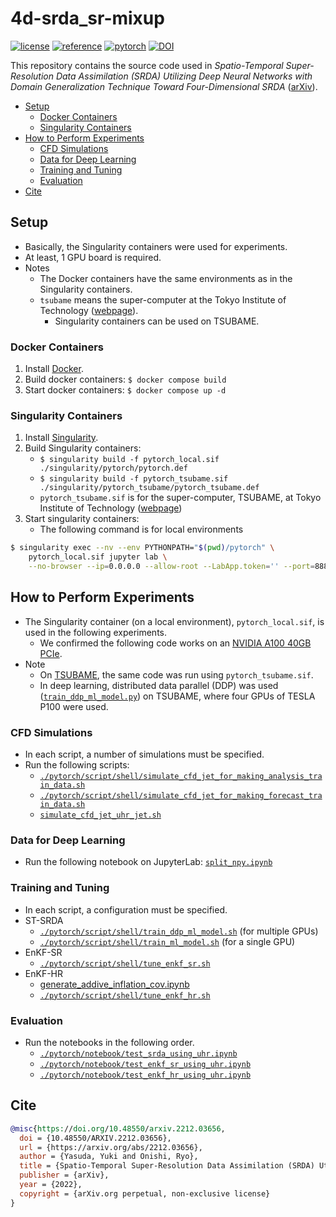 # 4d-srda_sr-mixup <!-- omit in toc -->

[![license](https://img.shields.io/badge/license-CC%20BY--NC--SA-informational)](https://creativecommons.org/licenses/by-nc-sa/4.0/legalcode) [![reference](https://img.shields.io/badge/reference-arXiv-important)](https://arxiv.org/abs/2212.03656)  [![pytorch](https://img.shields.io/badge/PyTorch-1.11.0-informational)](https://pytorch.org/) [![DOI](https://zenodo.org/badge/DOI/10.5281/zenodo.7608394.svg)](https://doi.org/10.5281/zenodo.7608394)

This repository contains the source code used in *Spatio-Temporal Super-Resolution Data Assimilation (SRDA) Utilizing Deep Neural Networks with Domain Generalization Technique Toward Four-Dimensional SRDA* ([arXiv](https://arxiv.org/abs/2212.03656)).

- [Setup](#setup)
  - [Docker Containers](#docker-containers)
  - [Singularity Containers](#singularity-containers)
- [How to Perform Experiments](#how-to-perform-experiments)
  - [CFD Simulations](#cfd-simulations)
  - [Data for Deep Learning](#data-for-deep-learning)
  - [Training and Tuning](#training-and-tuning)
  - [Evaluation](#evaluation)
- [Cite](#cite)

## Setup

- Basically, the Singularity containers were used for experiments.
- At least, 1 GPU board is required.
- Notes
  - The Docker containers have the same environments as in the Singularity containers.
  - `tsubame` means the super-computer at the Tokyo Institute of Technology ([webpage](https://www.t3.gsic.titech.ac.jp/en)).
    - Singularity containers can be used on TSUBAME.

### Docker Containers

1. Install [Docker](https://docs.docker.com/get-started/).
1. Build docker containers: `$ docker compose build`
1. Start docker containers: `$ docker compose up -d`

### Singularity Containers

1. Install [Singularity](https://docs.sylabs.io/guides/3.0/user-guide/quick_start.html).
1. Build Singularity containers:
    - `$ singularity build -f pytorch_local.sif ./singularity/pytorch/pytorch.def`
    - `$ singularity build -f pytorch_tsubame.sif ./singularity/pytorch_tsubame/pytorch_tsubame.def`
    - `pytorch_tsubame.sif` is for the super-computer, TSUBAME, at Tokyo Institute of Technology ([webpage](https://www.t3.gsic.titech.ac.jp/en))
1. Start singularity containers:
    - The following command is for local environments

```sh
$ singularity exec --nv --env PYTHONPATH="$(pwd)/pytorch" \
    pytorch_local.sif jupyter lab \
    --no-browser --ip=0.0.0.0 --allow-root --LabApp.token='' --port=8888
```

## How to Perform Experiments

- The Singularity container (on a local environment), `pytorch_local.sif`, is used in the following experiments.
  - We confirmed the following code works on an [NVIDIA A100 40GB PCIe](https://www.nvidia.com/en-us/data-center/a100/).
- Note
  - On [TSUBAME](https://www.t3.gsic.titech.ac.jp/en), the same code was run using `pytorch_tsubame.sif`.
  - In deep learning, distributed data parallel (DDP) was used ([`train_ddp_ml_model.py`](./pytorch/script/python/train_ddp_ml_model.py)) on TSUBAME, where four GPUs of TESLA P100 were used.

### CFD Simulations

- In each script, a number of simulations must be specified.
- Run the following scripts:
  - [`./pytorch/script/shell/simulate_cfd_jet_for_making_analysis_train_data.sh`](./pytorch/script/shell/simulate_cfd_jet_for_making_analysis_train_data.sh)
  - [`./pytorch/script/shell/simulate_cfd_jet_for_making_forecast_train_data.sh`](./pytorch/script/shell/simulate_cfd_jet_for_making_forecast_train_data.sh)
  - [`simulate_cfd_jet_uhr_jet.sh`](./pytorch/script/shell/simulate_cfd_jet_uhr_jet.sh)

### Data for Deep Learning

- Run the following notebook on JupyterLab: [`split_npy.ipynb`](./pytorch/notebook/split_npy.ipynb)

### Training and Tuning

- In each script, a configuration must be specified.
- ST-SRDA
  - [`./pytorch/script/shell/train_ddp_ml_model.sh`](./pytorch/script/shell/train_ddp_ml_model.sh) (for multiple GPUs)
  - [`./pytorch/script/shell/train_ml_model.sh`](./pytorch/script/shell/train_ml_model.sh) (for a single GPU)
- EnKF-SR
  - [`./pytorch/script/shell/tune_enkf_sr.sh`](./pytorch/script/shell/tune_enkf_sr.sh)
- EnKF-HR
  - [generate_addive_inflation_cov.ipynb](./pytorch/notebook/generate_addive_inflation_cov.ipynb)
  - [`./pytorch/script/shell/tune_enkf_hr.sh`](./pytorch/script/shell/tune_enkf_hr.sh)

### Evaluation

- Run the notebooks in the following order.
  - [`./pytorch/notebook/test_srda_using_uhr.ipynb`](./pytorch/notebook/test_srda_using_uhr.ipynb)
  - [`./pytorch/notebook/test_enkf_sr_using_uhr.ipynb`](./pytorch/notebook/test_enkf_sr_using_uhr.ipynb)
  - [`./pytorch/notebook/test_enkf_hr_using_uhr.ipynb`](./pytorch/notebook/test_enkf_hr_using_uhr.ipynb)

## Cite

```bibtex
@misc{https://doi.org/10.48550/arxiv.2212.03656,
  doi = {10.48550/ARXIV.2212.03656},
  url = {https://arxiv.org/abs/2212.03656},
  author = {Yasuda, Yuki and Onishi, Ryo},  
  title = {Spatio-Temporal Super-Resolution Data Assimilation (SRDA) Utilizing Deep Neural Networks with Domain Generalization Technique Toward Four-Dimensional SRDA},
  publisher = {arXiv},
  year = {2022},
  copyright = {arXiv.org perpetual, non-exclusive license}
}
```

